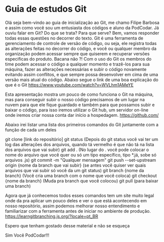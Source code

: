# Guia de estudos Git
Olá seja bem-vindo ao guia de inicialização ao Git, me chamo Filipe Barbosa e assim como você sou um entusiasta dos códigos e aluno da PodCodar.
Já ouviu falar em Git? Do que se trata? Para que serve? Bem, vamos responder todas essas questões no decorrer do texto.
Git é uma ferramenta de gerenciamento de controle de versão de código, ou seja, ele registra todas as alterações feitas no decorrer do código, e você ou qualquer membro da organização podem acessar sempre que quiserem e recuperar versões especificas do produto. Bacana não ?!
Com o uso do Git os membros do time podem acessar o código a qualquer momento e trazê-los para sua máquina, fazer as alterações necessárias e subir o código novamente evitando assim conflitos, e que sempre possa desenvolver em cima de uma versão mais atual do código.
Abaixo segue o link de uma boa explicação do que é o Git
https://www.youtube.com/watch?v=WVLhm1AMeYE

Esta apresentação mostra um pouco de como funciona o Git na máquina, mas para conseguir subir o nosso código precisamos de um lugar na nuvem para que ele fique guardado e também para que possamos subir e baixar o código, para isso iremos utilizar o Git hub, um servidor on-line onde iremos criar nossa conta  dar início a hospedagem.
https://github.com/

Abaixo irei listar uma lista dos primeiros comandos do Git juntamente com a função de cada um deles

git clone [link do repositório]
git status
(Depois do git status você vai ter um log das alterações dos arquivos, quando tá vermelho é que não tá na lista dos arquivos que vai subir)
git add .
(No lugar do . você pode colocar o nome do arquivo que você quer ou só um tipo específico, tipo *.já, sobe só arquivos .js)
git commit -m "Qualquer mensagem"
git push --set-upstream origin {nome da branch que vai subir} (se antes você quiser ver quais arquivos que vai subir só você da um git status)
git branch {nome da branch}
(Você cria uma branch com o nome que você coloca)
git checkout {nome da branch}
(Muda pra branch que você colocou)
git pull (para baixar uma branch)

Agora que já conhecemos todos esses comandos tem um site muito legal onde da pra aplicar um pouco deles e ver o que está acontecendo em nosso repositório, assim podemos melhorar nosso entendimento e familiarizar com a ferramenta antes de iniciar no ambiente de produção.
https://learngitbranching.js.org/?locale=pt_BR

Espero que tenham gostado desse material e não se esqueça

Sim Você PodCodar!!!


